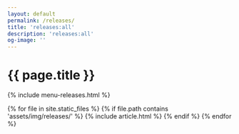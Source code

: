 ```yaml
---
layout: default
permalink: /releases/
title: 'releases:all'
description: 'releases:all'
og-image: ''
---
```


# {{ page.title }}

{% include menu-releases.html %}

<section>
  {% for file in site.static_files %}
    {% if file.path contains 'assets/img/releases/' %}
      {% include article.html %}
    {% endif %}
  {% endfor %}
</section>
